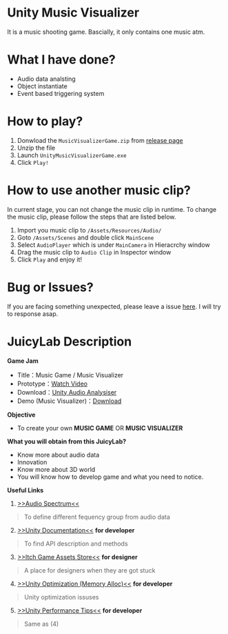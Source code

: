 # Unity Music Visualizer
It is a music shooting game.
Bascially, it only contains one music atm.

# What I have done?
- Audio data analsting
- Object instantiate
- Event based triggering system

# How to play?
1. Donwload the `MusicVisualizerGame.zip` from [release page](https://github.com/Aa22041100/Unity-Music-Visualizer/releases)
2. Unzip the file
3. Launch `UnityMusicVisualizerGame.exe`
4. Click `Play!`

# How to use another music clip?
In current stage, you can not change the music clip in runtime. To change the music clip, please follow the steps that are listed below.
1. Import you music clip to `/Assets/Resources/Audio/`
2. Goto `/Assets/Scenes` and double click `MainScene`
3. Select `AudioPlayer` which is under `MainCamera` in Hieracrchy window
4. Drag the music clip to `Audio Clip` in Inspector window
5. Click `Play` and enjoy it!

# Bug or Issues?
If you are facing something unexpected, please leave a issue [here](https://github.com/Aa22041100/Unity-Music-Visualizer/issues). I will try to response asap.

# JuicyLab Description

**Game Jam**
- Title：Music Game / Music Visualizer
- Prototype：[Watch Video](https://photos.app.goo.gl/bw5BmZibt8YwjF5U2)
- Download：[Unity Audio Analysiser](https://gist.github.com/Aa22041100/941211c29d7298f5c669b184f89ed93d)
- Demo (Music Visualizer)：[Download](https://drive.google.com/file/d/1BZuKzZDfvG5xBy8qRouXjKsovfD0vu9j/view?usp=sharing)

**Objective**
- To create your own **MUSIC GAME** OR **MUSIC VISUALIZER**

**What you will obtain from this JuicyLab?**
- Know more about audio data
- Innovation
- Know more about 3D world
- You will know how to develop game and what you need to notice.

**Useful Links**
1. [>>Audio Spectrum<<](https://www.teachmeaudio.com/mixing/techniques/audio-spectrum)
> To define different fequency group from audio data
2. [>>Unity Documentation<<](https://docs.unity3d.com/Manual/index.html) **for developer**
> To find API description and methods
3. [>>Itch Game Assets Store<<](https://itch.io/) **for designer**
> A place for designers when they are got stuck
4. [>>Unity Optimization (Memory Alloc)<<](https://gist.github.com/mandarinx/9ea91ed42f5e82bb7b83) **for developer**
> Unity optimization issuses
5. [>>Unity Performance Tips<<](http://www.somasim.com/blog/2015/04/csharp-memory-and-performance-tips-for-unity/) **for developer**
> Same as (4)
